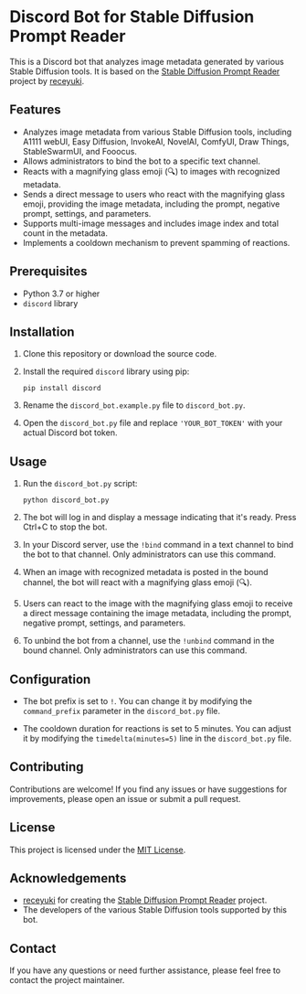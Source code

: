 # Discord Bot for Stable Diffusion Prompt Reader

This is a Discord bot that analyzes image metadata generated by various Stable Diffusion tools. It is based on the [Stable Diffusion Prompt Reader](https://github.com/receyuki/stable-diffusion-prompt-reader) project by [receyuki](https://github.com/receyuki).

## Features

- Analyzes image metadata from various Stable Diffusion tools, including A1111 webUI, Easy Diffusion, InvokeAI, NovelAI, ComfyUI, Draw Things, StableSwarmUI, and Fooocus.
- Allows administrators to bind the bot to a specific text channel.
- Reacts with a magnifying glass emoji (🔍) to images with recognized metadata.
- Sends a direct message to users who react with the magnifying glass emoji, providing the image metadata, including the prompt, negative prompt, settings, and parameters.
- Supports multi-image messages and includes image index and total count in the metadata.
- Implements a cooldown mechanism to prevent spamming of reactions.

## Prerequisites

- Python 3.7 or higher
- `discord` library

## Installation

1. Clone this repository or download the source code.

2. Install the required `discord` library using pip:
   ```
   pip install discord
   ```

3. Rename the `discord_bot.example.py` file to `discord_bot.py`.

4. Open the `discord_bot.py` file and replace `'YOUR_BOT_TOKEN'` with your actual Discord bot token.

## Usage

1. Run the `discord_bot.py` script:
   ```
   python discord_bot.py
   ```

2. The bot will log in and display a message indicating that it's ready. Press Ctrl+C to stop the bot.

3. In your Discord server, use the `!bind` command in a text channel to bind the bot to that channel. Only administrators can use this command.

4. When an image with recognized metadata is posted in the bound channel, the bot will react with a magnifying glass emoji (🔍).

5. Users can react to the image with the magnifying glass emoji to receive a direct message containing the image metadata, including the prompt, negative prompt, settings, and parameters.

6. To unbind the bot from a channel, use the `!unbind` command in the bound channel. Only administrators can use this command.

## Configuration

- The bot prefix is set to `!`. You can change it by modifying the `command_prefix` parameter in the `discord_bot.py` file.

- The cooldown duration for reactions is set to 5 minutes. You can adjust it by modifying the `timedelta(minutes=5)` line in the `discord_bot.py` file.

## Contributing

Contributions are welcome! If you find any issues or have suggestions for improvements, please open an issue or submit a pull request.

## License

This project is licensed under the [MIT License](LICENSE).

## Acknowledgements

- [receyuki](https://github.com/receyuki) for creating the [Stable Diffusion Prompt Reader](https://github.com/receyuki/stable-diffusion-prompt-reader) project.
- The developers of the various Stable Diffusion tools supported by this bot.

## Contact

If you have any questions or need further assistance, please feel free to contact the project maintainer.
